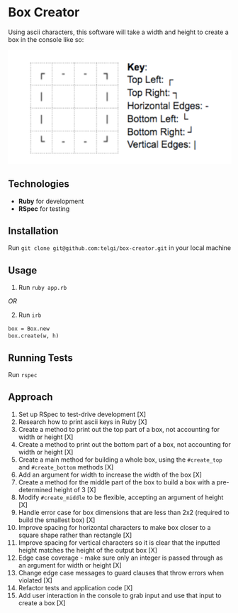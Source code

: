 # Box Creator

Using ascii characters, this software will take a width and height to create a
box in the console like so:

![alt text](assets/images/box_example.png?raw=true")

## Technologies

* **Ruby** for development
* **RSpec** for testing

## Installation

Run `git clone git@github.com:telgi/box-creator.git` in your local machine

## Usage

1) Run `ruby app.rb`

*OR*

2) Run `irb`

```
box = Box.new
box.create(w, h)
```

## Running Tests

Run `rspec`

## Approach

1) Set up RSpec to test-drive development [X]
2) Research how to print ascii keys in Ruby [X]
3) Create a method to print out the top part of a box, not accounting for width or height [X]
4) Create a method to print out the bottom part of a box, not accounting for width or height [X]
5) Create a main method for building a whole box, using the `#create_top` and `#create_bottom` methods [X]
6) Add an argument for width to increase the width of the box [X]
7) Create a method for the middle part of the box to build a box with a pre-determined height of 3 [X]
8) Modify `#create_middle` to be flexible, accepting an argument of height [X]
9) Handle error case for box dimensions that are less than 2x2 (required to build the smallest box) [X]
10) Improve spacing for horizontal characters to make box closer to a square shape rather than rectangle [X]
11) Improve spacing for vertical characters so it is clear that the inputted height matches the height of the output box [X]
12) Edge case coverage - make sure only an integer is passed through as an argument for width or height [X]
13) Change edge case messages to guard clauses that throw errors when violated [X]
14) Refactor tests and application code [X]
15) Add user interaction in the console to grab input and use that input to create a box [X]

